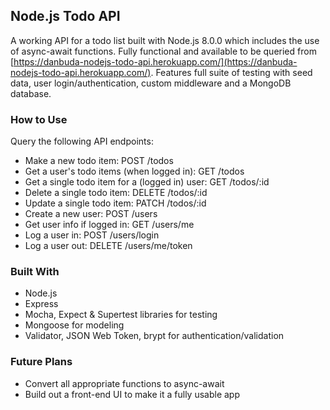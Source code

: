 ## Node.js Todo API

A working API for a todo list built with Node.js 8.0.0 which includes the use of async-await functions. Fully functional and available to be queried from [https://danbuda-nodejs-todo-api.herokuapp.com/](https://danbuda-nodejs-todo-api.herokuapp.com/). Features full suite of testing with seed data, user login/authentication, custom middleware and a MongoDB database.

### How to Use

Query the following API endpoints:

- Make a new todo item: POST /todos
- Get a user's todo items (when logged in): GET /todos
- Get a single todo item for a (logged in) user: GET /todos/:id
- Delete a single todo item: DELETE /todos/:id
- Update a single todo item: PATCH /todos/:id
- Create a new user: POST /users
- Get user info if logged in: GET /users/me
- Log a user in: POST /users/login
- Log a user out: DELETE /users/me/token

### Built With

- Node.js
- Express
- Mocha, Expect & Supertest libraries for testing
- Mongoose for modeling
- Validator, JSON Web Token, brypt for authentication/validation

### Future Plans

- Convert all appropriate functions to async-await
- Build out a front-end UI to make it a fully usable app

